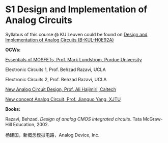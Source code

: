 

# S1 Design and Implementation of Analog Circuits

Syllabus of this course @ KU Leuven could be found on [Design and Implementation of Analog Circuits (B-KUL-H0E92A)](https://onderwijsaanbod.kuleuven.be/syllabi/e/H0E92AE.htm#activetab=doelstellingen_idp1769712)

**OCWs:**

[Essentials of MOSFETs, Prof. Mark Lundstrom, Purdue University](https://nanohub.org/courses/mos)

Electronic Circuits 1, Prof. Behzad Razavi, UCLA

Electronic Circuits 2, Prof. Behzad Razavi, UCLA

[New Analog Circuit Design, Prof. Ali Hajimiri, Caltech](https://www.youtube.com/playlist?list=PLc7Gz02Znph-c2-ssFpRrzYwbzplXfXUT)

[New concept Analog Circuit, Prof. Jianguo Yang, XJTU](https://www.bilibili.com/video/BV1xE411N7EZ)

**Books:**

Razavi, Behzad. *Design of analog CMOS integrated circuits*. Tata McGraw-Hill Education, 2002.

杨建国，新概念模拟电路，Analog Device, Inc.

